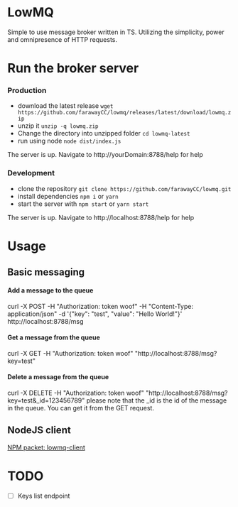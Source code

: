 # LowMQ
Simple to use message broker written in TS.
Utilizing the simplicity, power and omnipresence of HTTP requests.


# Run the broker server
### Production
- download the latest release `wget https://github.com/farawayCC/lowmq/releases/latest/download/lowmq.zip`
- unzip it `unzip -q lowmq.zip`
- Change the directory into unzipped folder `cd lowmq-latest`
- run using node `node dist/index.js`

The server is up. Navigate to http://yourDomain:8788/help for help

### Development
- clone the repository `git clone https://github.com/farawayCC/lowmq.git`
- install dependencies `npm i` or `yarn`
- start the server with `npm start` or `yarn start`

The server is up. Navigate to http://localhost:8788/help for help

# Usage
## Basic messaging
#### Add a message to the queue
curl -X POST -H "Authorization: token woof" -H "Content-Type: application/json" -d '{"key": "test", "value": "Hello World!"}' http://localhost:8788/msg
#### Get a message from the queue
curl -X GET -H "Authorization: token woof" "http://localhost:8788/msg?key=test"
#### Delete a message from the queue
curl -X DELETE -H "Authorization: token woof" "http://localhost:8788/msg?key=test&_id=123456789"
please note that the _id is the id of the message in the queue. You can get it from the GET request.

## NodeJS client
[NPM packet: lowmq-client](https://www.npmjs.com/package/lowmq-client)


# TODO
- [ ] Keys list endpoint
